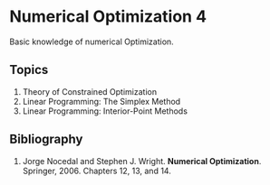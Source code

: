 # Numerical Optimization 4
Basic knowledge of numerical Optimization.

## Topics
1.	Theory of Constrained Optimization 
2.	Linear Programming: The Simplex Method
3.	Linear Programming: Interior-Point Methods

## Bibliography
1. Jorge Nocedal and Stephen J. Wright. **Numerical Optimization**. Springer, 2006.  Chapters 12, 13, and 14.